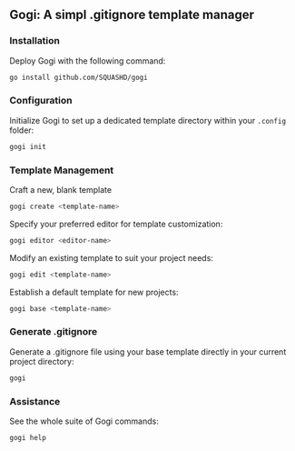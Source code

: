 ## Gogi: A simpl .gitignore template manager

### Installation
Deploy Gogi with the following command:
```bash
go install github.com/SQUASHD/gogi
```

### Configuration
Initialize Gogi to set up a dedicated template directory within your `.config` folder:
```bash
gogi init
```

### Template Management
Craft a new, blank template 
```bash
gogi create <template-name>
```

Specify your preferred editor for template customization:
```bash
gogi editor <editor-name>
```

Modify an existing template to suit your project needs:
```bash
gogi edit <template-name>
```

Establish a default template for new projects:
```bash
gogi base <template-name>
```

### Generate .gitignore
Generate a .gitignore file using your base template directly in your current project directory:
```bash
gogi
```

### Assistance
See the whole suite of Gogi commands:
```bash
gogi help
```
